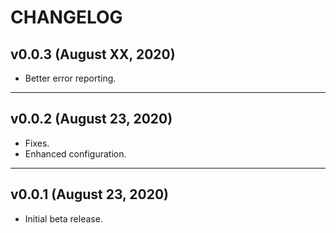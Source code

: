 # CHANGELOG


## v0.0.3 (August XX, 2020)

- Better error reporting.


---


## v0.0.2 (August 23, 2020)

- Fixes.
- Enhanced configuration.


---


## v0.0.1 (August 23, 2020)

- Initial beta release. 
